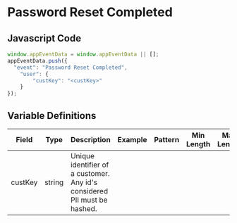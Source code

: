 # Password Reset Completed

### 

## Javascript Code
```js
window.appEventData = window.appEventData || [];
appEventData.push({
  "event": "Password Reset Completed",
    "user": {
        "custKey": "<custKey>"
    }
});
```

## Variable Definitions

|Field|Type|Description|Example|Pattern|Min Length|Max Length|Minimum|Maximum|Multiple Of|
| --- | --- | --- | --- | --- | --- | --- | --- | --- | --- |
|custKey|string|Unique identifier of a customer.  Any id's considered PII must be hashed. ||||||||



